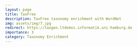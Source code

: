 ```yaml
---
layout: page
title: TaxFree
description: TaxFree taxonomy enrichment with WordNet
img: assets/img/7.jpg
redirect: https://taxgen.ltdemos.informatik.uni-hamburg.de
importance: 3
category: Taxonomy Enrichment
---
```

